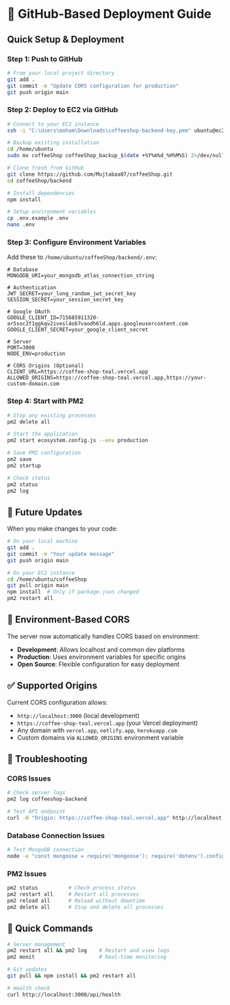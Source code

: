 # 🚀 GitHub-Based Deployment Guide

## Quick Setup & Deployment

### Step 1: Push to GitHub

```bash
# From your local project directory
git add .
git commit -m "Update CORS configuration for production"
git push origin main
```

### Step 2: Deploy to EC2 via GitHub

```bash
# Connect to your EC2 instance
ssh -i "C:\Users\moham\Downloads\coffeeshop-backend-key.pem" ubuntu@ec2-65-2-81-197.ap-south-1.compute.amazonaws.com

# Backup existing installation
cd /home/ubuntu
sudo mv coffeeShop coffeeShop_backup_$(date +%Y%m%d_%H%M%S) 2>/dev/null || true

# Clone fresh from GitHub
git clone https://github.com/Mujtabaa07/coffeeShop.git
cd coffeeShop/backend

# Install dependencies
npm install

# Setup environment variables
cp .env.example .env
nano .env
```

### Step 3: Configure Environment Variables

Add these to `/home/ubuntu/coffeeShop/backend/.env`:

```env
# Database
MONGODB_URI=your_mongodb_atlas_connection_string

# Authentication
JWT_SECRET=your_long_random_jwt_secret_key
SESSION_SECRET=your_session_secret_key

# Google OAuth
GOOGLE_CLIENT_ID=715685911320-ar5soc2f1ggkqv2ivesl4ob7vaodh6ld.apps.googleusercontent.com
GOOGLE_CLIENT_SECRET=your_google_client_secret

# Server
PORT=3000
NODE_ENV=production

# CORS Origins (Optional)
CLIENT_URL=https://coffee-shop-teal.vercel.app
ALLOWED_ORIGINS=https://coffee-shop-teal.vercel.app,https://your-custom-domain.com
```

### Step 4: Start with PM2

```bash
# Stop any existing processes
pm2 delete all

# Start the application
pm2 start ecosystem.config.js --env production

# Save PM2 configuration
pm2 save
pm2 startup

# Check status
pm2 status
pm2 log
```

## 🔄 Future Updates

When you make changes to your code:

```bash
# On your local machine
git add .
git commit -m "Your update message"
git push origin main

# On your EC2 instance
cd /home/ubuntu/coffeeShop
git pull origin main
npm install  # Only if package.json changed
pm2 restart all
```

## 🔧 Environment-Based CORS

The server now automatically handles CORS based on environment:

- **Development**: Allows localhost and common dev platforms
- **Production**: Uses environment variables for specific origins
- **Open Source**: Flexible configuration for easy deployment

## ✅ Supported Origins

Current CORS configuration allows:
- `http://localhost:3000` (local development)
- `https://coffee-shop-teal.vercel.app` (your Vercel deployment)
- Any domain with `vercel.app`, `netlify.app`, `herokuapp.com`
- Custom domains via `ALLOWED_ORIGINS` environment variable

## 🚨 Troubleshooting

### CORS Issues
```bash
# Check server logs
pm2 log coffeeshop-backend

# Test API endpoint
curl -H "Origin: https://coffee-shop-teal.vercel.app" http://localhost:3000/api/health
```

### Database Connection Issues
```bash
# Test MongoDB connection
node -e "const mongoose = require('mongoose'); require('dotenv').config(); mongoose.connect(process.env.MONGODB_URI).then(() => console.log('✅ Connected')).catch(err => console.log('❌ Error:', err.message));"
```

### PM2 Issues
```bash
pm2 status          # Check process status
pm2 restart all     # Restart all processes
pm2 reload all      # Reload without downtime
pm2 delete all      # Stop and delete all processes
```

## 📱 Quick Commands

```bash
# Server management
pm2 restart all && pm2 log    # Restart and view logs
pm2 monit                     # Real-time monitoring

# Git updates
git pull && npm install && pm2 restart all

# Health check
curl http://localhost:3000/api/health
```
